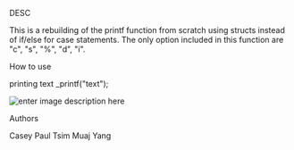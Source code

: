 DESC


This is a rebuilding of the printf function from scratch using structs instead of if/else for case statements. The only option included in this function are "c", "s", "%", "d", "i".

How to use

printing text
_printf("text");


![enter image description here](https://imgur.com/RJ2q6oQ.png) 

Authors

Casey Paul
Tsim Muaj Yang
